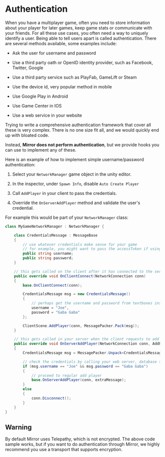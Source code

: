 # Authentication

When you have a multiplayer game, often you need to store information about your player for later games, keep game stats or communicate with your friends. For all these use cases, you often need a way to uniquely identify a user. Being able to tell users apart is called authentication. There are several methods available, some examples include:

-   Ask the user for username and password

-   Use a third party oath or OpenID identity provider, such as Facebook, Twitter, Google

-   Use a third party service such as PlayFab, GameLift or Steam

-   Use the device id, very popular method in mobile

-   Use Google Play in Android

-   Use Game Center in IOS

-   Use a web service in your website

Trying to write a comprehensive authentication framework that cover all these is very complex. There is no one size fit all, and we would quickly end up with bloated code.

Instead, **Mirror does not perform authentication**, but we provide hooks you can use to implement any of these.

Here is an example of how to implement simple username/password authentication:

1.  Select your `NetworkManager` game object in the unity editor.

2.  In the inspector, under `Spawn Info`, disable `Auto Create Player`

3.  Call `AddPlayer` in your client to pass the credentials.

4.  Override the `OnServerAddPlayer` method and validate the user's credential.

For example this would be part of your `NetworkManager` class:

```cs
class MyGameNetworkManager : NetworkManager {

    class CredentialsMessage : MessageBase
    {
        // use whatever credentials make sense for your game
        // for example, you might want to pass the accessToken if using oauth
        public string username;
        public string password;
    }

    // this gets called on the client after it has connected to the server
    public override void OnClientConnect(NetworkConnection conn)
    {
        base.OnClientConnect(conn);

        CredentialsMessage msg = new CredentialsMessage()
        {
            // perhaps get the username and password from textboxes instead
            username = "Joe",
            password = "Gaba Gaba"
        };

        ClientScene.AddPlayer(conn, MessagePacker.Pack(msg));
    }

    // this gets called in your server when the client requests to add a player.
    public override void OnServerAddPlayer(NetworkConnection conn, AddPlayerMessage extraMessage)
    {
        CredentialsMessage msg = MessagePacker.Unpack<CredentialsMessage>(extraMessage.value);

        // check the credentials by calling your web server, database table, playfab api, or any method appropriate.
        if (msg.username == "Joe" && msg.password == "Gaba Gaba")
        {
            // proceed to regular add player
            base.OnServerAddPlayer(conn, extraMessage);
        }
        else
        {
            conn.Disconnect();
        }
    }
}
```

## Warning

By default Mirror uses Telepathy, which is not encrypted. The above code sample works, but if you want to do authentication through Mirror, we highly recommend you use a transport that supports encryption.
